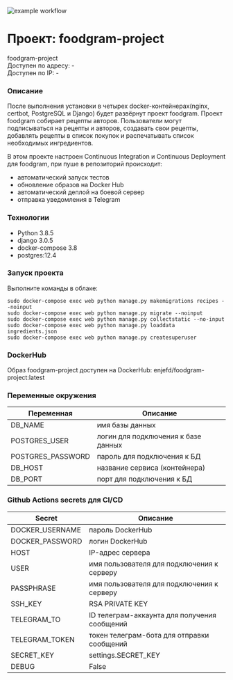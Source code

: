 ![example workflow](https://github.com/enjef/foodgram-project/actions/workflows/foodgram_workflow.yml/badge.svg)
# Проект: foodgram-project
foodgram-project\
Доступен по адресу: -\
Доступен по IP: -

### Описание
После выполнения установки в четырех docker-контейнерах(nginx, certbot, PostgreSQL и Django) будет развёрнут проект foodgram.
Проект foodgram собирает рецепты авторов. 
Пользователи могут подписываться на рецепты и авторов, создавать свои рецепты, добавлять рецепты в список покупок и распечатывать список необходимых ингредиентов.

В этом проекте настроен Continuous Integration и Continuous Deployment для foodgram, при пуше в репозиторий происходит:

- автоматический запуск тестов
- обновление образов на Docker Hub
- автоматический деплой на боевой сервер
- отправка уведомления в Telegram

### Технологии
- Python 3.8.5
- django 3.0.5
- docker-compose 3.8
- postgres:12.4

### Запуск проекта
Выполните команды в облаке:
```
sudo docker-compose exec web python manage.py makemigrations recipes --noinput
sudo docker-compose exec web python manage.py migrate --noinput
sudo docker-compose exec web python manage.py collectstatic --no-input
sudo docker-compose exec web python manage.py loaddata ingredients.json
sudo docker-compose exec web python manage.py createsuperuser
```
### DockerHub
Образ foodgram-project доступен на DockerHub: enjefd/foodgram-project:latest

### Переменные окружения

| Переменная | Описание |
| ------ | ------ |
| DB_NAME | имя базы данных |
| POSTGRES_USER | логин для подключения к базе данных |
| POSTGRES_PASSWORD | пароль для подключения к БД |
| DB_HOST | название сервиса (контейнера) |
| DB_PORT | порт для подключения к БД |



### Github Actions secrets для CI/CD

| Secret | Описание | 
| ------ | ------ |
| DOCKER_USERNAME | пароль DockerHub |
| DOCKER_PASSWORD | логин DockerHub |
| HOST | IP-адрес сервера |
| USER | имя пользователя для подключения к серверу |
| PASSPHRASE | имя пользователя для подключения к серверу |
| SSH_KEY | RSA PRIVATE KEY |
| TELEGRAM_TO | ID телеграм-аккаунта для получения сообщений |
| TELEGRAM_TOKEN | токен телеграм-бота для отправки сообщений |
| SECRET_KEY | settings.SECRET_KEY |
| DEBUG | False |

